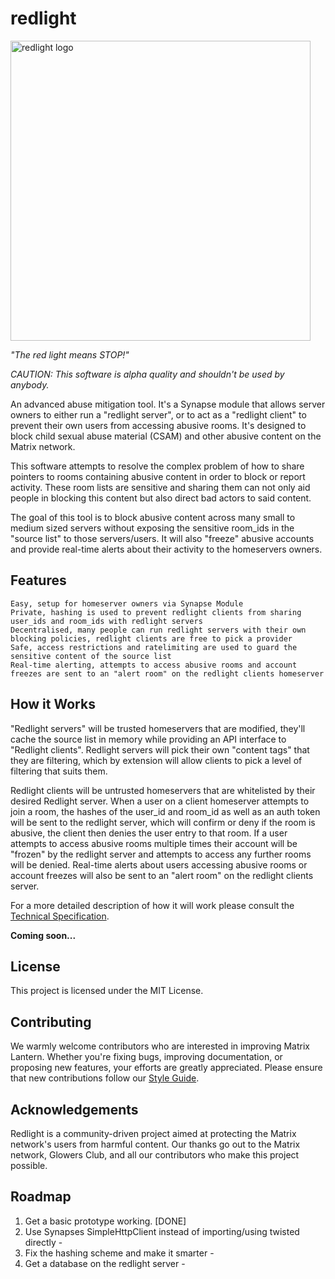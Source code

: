 # redlight

<p align="left">
  <img src="https://code.glowers.club/PC-Admin/redlight/raw/branch/main/logo/redlight_logo.jpg" width="480" alt="redlight logo">
</p>

_"The red light means STOP!"_

_CAUTION: This software is alpha quality and shouldn't be used by anybody._

An advanced abuse mitigation tool. It's a Synapse module that allows server owners to either run a "redlight server", or to act as a "redlight client" to prevent their own users from accessing abusive rooms. It's designed to block child sexual abuse material (CSAM) and other abusive content on the Matrix network. 

This software attempts to resolve the complex problem of how to share pointers to rooms containing abusive content in order to block or report activity. These room lists are sensitive and sharing them can not only aid people in blocking this content but also direct bad actors to said content.

The goal of this tool is to block abusive content across many small to medium sized servers without exposing the sensitive room_ids in the "source list" to those servers/users. It will also "freeze" abusive accounts and provide real-time alerts about their activity to the homeservers owners.


## Features

    Easy, setup for homeserver owners via Synapse Module
    Private, hashing is used to prevent redlight clients from sharing user_ids and room_ids with redlight servers
    Decentralised, many people can run redlight servers with their own blocking policies, redlight clients are free to pick a provider
    Safe, access restrictions and ratelimiting are used to guard the sensitive content of the source list
    Real-time alerting, attempts to access abusive rooms and account freezes are sent to an "alert room" on the redlight clients homeserver


## How it Works

"Redlight servers" will be trusted homeservers that are modified, they'll cache the source list in memory while providing an API interface to "Redlight clients". Redlight servers will pick their own "content tags" that they are filtering, which by extension will allow clients to pick a level of filtering that suits them.

Redlight clients will be untrusted homeservers that are whitelisted by their desired Redlight server. When a user on a client homeserver attempts to join a room, the hashes of the user_id and room_id as well as an auth token will be sent to the redlight server, which will confirm or deny if the room is abusive, the client then denies the user entry to that room. If a user attempts to access abusive rooms multiple times their account will be "frozen" by the redlight server and attempts to access any further rooms will be denied. Real-time alerts about users accessing abusive rooms or account freezes will also be sent to an "alert room" on the redlight clients server.

For a more detailed description of how it will work please consult the [Technical Specification](./technical_spec.md).

**Coming soon...**


## License

This project is licensed under the MIT License.


## Contributing

We warmly welcome contributors who are interested in improving Matrix Lantern. Whether you're fixing bugs, improving documentation, or proposing new features, your efforts are greatly appreciated. Please ensure that new contributions follow our [Style Guide](./style_guide.md).


## Acknowledgements

Redlight is a community-driven project aimed at protecting the Matrix network's users from harmful content. Our thanks go out to the Matrix network, Glowers Club, and all our contributors who make this project possible.


## Roadmap

1) Get a basic prototype working. [DONE]
2) Use Synapses SimpleHttpClient instead of importing/using twisted directly -
3) Fix the hashing scheme and make it smarter -
4) Get a database on the redlight server -
